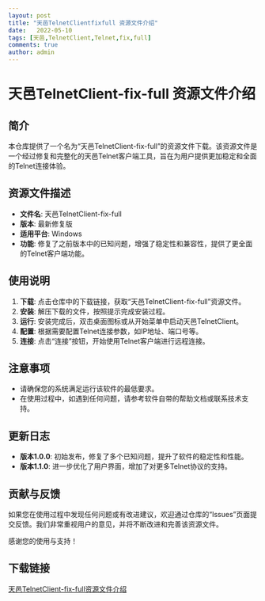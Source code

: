 ```yaml
---
layout: post
title: "天邑TelnetClientfixfull 资源文件介绍"
date:   2022-05-10
tags: [天邑,TelnetClient,Telnet,fix,full]
comments: true
author: admin
---
```

# 天邑TelnetClient-fix-full 资源文件介绍

## 简介

本仓库提供了一个名为“天邑TelnetClient-fix-full”的资源文件下载。该资源文件是一个经过修复和完整化的天邑Telnet客户端工具，旨在为用户提供更加稳定和全面的Telnet连接体验。

## 资源文件描述

- **文件名**: 天邑TelnetClient-fix-full
- **版本**: 最新修复版
- **适用平台**: Windows
- **功能**: 修复了之前版本中的已知问题，增强了稳定性和兼容性，提供了更全面的Telnet客户端功能。

## 使用说明

1. **下载**: 点击仓库中的下载链接，获取“天邑TelnetClient-fix-full”资源文件。
2. **安装**: 解压下载的文件，按照提示完成安装过程。
3. **运行**: 安装完成后，双击桌面图标或从开始菜单中启动天邑TelnetClient。
4. **配置**: 根据需要配置Telnet连接参数，如IP地址、端口号等。
5. **连接**: 点击“连接”按钮，开始使用Telnet客户端进行远程连接。

## 注意事项

- 请确保您的系统满足运行该软件的最低要求。
- 在使用过程中，如遇到任何问题，请参考软件自带的帮助文档或联系技术支持。

## 更新日志

- **版本1.0.0**: 初始发布，修复了多个已知问题，提升了软件的稳定性和性能。
- **版本1.1.0**: 进一步优化了用户界面，增加了对更多Telnet协议的支持。

## 贡献与反馈

如果您在使用过程中发现任何问题或有改进建议，欢迎通过仓库的“Issues”页面提交反馈。我们非常重视用户的意见，并将不断改进和完善该资源文件。

感谢您的使用与支持！

## 下载链接

[天邑TelnetClient-fix-full资源文件介绍](https://pan.quark.cn/s/b93012b60973)
